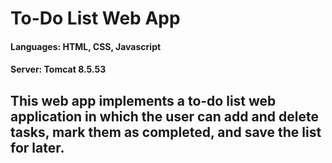 # To-Do List Web App

#### Languages: HTML, CSS, Javascript
#### Server: Tomcat 8.5.53
## This web app implements a to-do list web application in which the user can add and delete tasks, mark them as completed, and save the list for later.
